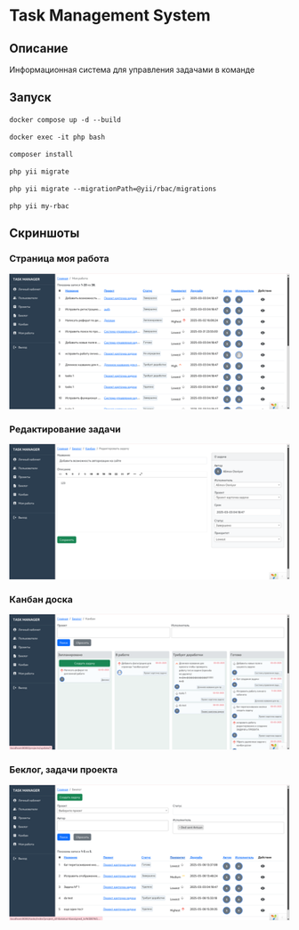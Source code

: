 # Task Management System

## Описание

Информационная система для управления задачами в команде

## Запуск

`docker compose up -d --build`

`docker exec -it php bash`

`composer install`

`php yii migrate`

`php yii migrate --migrationPath=@yii/rbac/migrations`

`php yii my-rbac`

## Скриншоты

### Страница моя работа
![Страница моя работа](preview/img1.png)

### Редактирование задачи
![Редактирование задачи](preview/img2.png)

### Канбан доска
![Канбан доска](preview/img3.png)

### Беклог, задачи проекта
![Беклог, задачи проекта](preview/img4.png)

